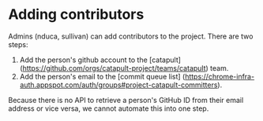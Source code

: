 # Adding contributors

Admins (nduca, sullivan) can add contributors to the project. There are two
steps:

1.  Add the person's github account to the [catapult]
(https://github.com/orgs/catapult-project/teams/catapult) team.
2.  Add the person's email to the [commit queue list]
(https://chrome-infra-auth.appspot.com/auth/groups#project-catapult-committers).

Because there is no API to retrieve a person's GitHub ID from their email
address or vice versa, we cannot automate this into one step.
